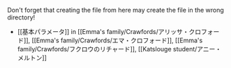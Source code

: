 Don't forget that creating the file from here may create the file in the wrong directory!
- [[基本パラメータ]] in [[Emma's family/Crawfords/アリッサ・クロフォード]], [[Emma's family/Crawfords/エマ・クロフォード]], [[Emma's family/Crawfords/フクロウのリチャード]], [[Katslouge student/アニー・メルトン]]